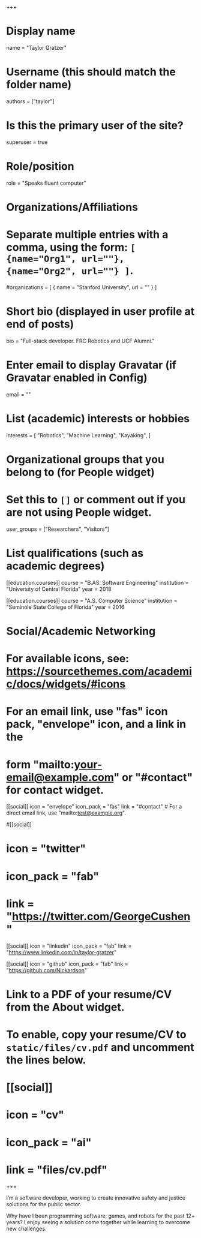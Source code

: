 +++
# Display name
name = "Taylor Gratzer"

# Username (this should match the folder name)
authors = ["taylor"]

# Is this the primary user of the site?
superuser = true

# Role/position
role = "Speaks fluent computer"

# Organizations/Affiliations
#   Separate multiple entries with a comma, using the form: `[ {name="Org1", url=""}, {name="Org2", url=""} ]`.
#organizations = [ { name = "Stanford University", url = "" } ]

# Short bio (displayed in user profile at end of posts)
bio = "Full-stack developer. FRC Robotics and UCF Alumni."

# Enter email to display Gravatar (if Gravatar enabled in Config)
email = ""

# List (academic) interests or hobbies
interests = [
  "Robotics",
  "Machine Learning",
  "Kayaking",
]

# Organizational groups that you belong to (for People widget)
#   Set this to `[]` or comment out if you are not using People widget.
user_groups = ["Researchers", "Visitors"]

# List qualifications (such as academic degrees)
[[education.courses]]
  course = "B.AS. Software Engineering"
  institution = "University of Central Florida"
  year = 2018

[[education.courses]]
  course = "A.S. Computer Science"
  institution = "Seminole State College of Florida"
  year = 2016

# Social/Academic Networking
# For available icons, see: https://sourcethemes.com/academic/docs/widgets/#icons
#   For an email link, use "fas" icon pack, "envelope" icon, and a link in the
#   form "mailto:your-email@example.com" or "#contact" for contact widget.

[[social]]
  icon = "envelope"
  icon_pack = "fas"
  link = "#contact"  # For a direct email link, use "mailto:test@example.org".

#[[social]]
#  icon = "twitter"
#  icon_pack = "fab"
#  link = "https://twitter.com/GeorgeCushen"

[[social]]
  icon = "linkedin"
  icon_pack = "fab"
  link = "https://www.linkedin.com/in/taylor-gratzer"

[[social]]
  icon = "github"
  icon_pack = "fab"
  link = "https://github.com/Nickardson"

# Link to a PDF of your resume/CV from the About widget.
# To enable, copy your resume/CV to `static/files/cv.pdf` and uncomment the lines below.
# [[social]]
#   icon = "cv"
#   icon_pack = "ai"
#   link = "files/cv.pdf"

+++

I’m a software developer, working to create innovative safety and justice solutions for the public sector.

Why have I been programming software, games, and robots for the past 12+ years? I enjoy seeing a solution come together while learning to overcome new challenges.
